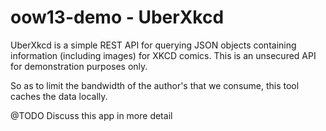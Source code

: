 oow13-demo - UberXkcd
=================

UberXkcd is a simple REST API for querying JSON objects containing
information (including images) for XKCD comics.  This is an unsecured API
for demonstration purposes only.

So as to limit the bandwidth of the author's that we consume, this tool
caches the data locally.

@TODO Discuss this app in more detail
